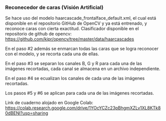 ### Reconecedor de caras (Visión Artificial)

 Se hace uso del modelo haarcascade_frontalface_default.xml, el cual está disponible en el repositorio GitHub de OpenCV y ya está entrenado, y reconoce caras con cierta exactitud.
Clasificador disponible en el repositorio de github de opencv: https://github.com/kipr/opencv/tree/master/data/haarcascades

En el paso #2 además se enmarcan todas las caras que se logra reconocer con el modelo, y se recorta cada una de ellas.

En el paso #3 se separan los canales B, G y R para cada una de las imágenes recortadas, cada canal se almacena en un archivo independiente.

En el paso #4 se ecualizan los canales de cada una de las imágenes recortadas.

Los pasos #5 y #6 se aplican para cada una de las imágenes recortadas.

Link de cuaderno alojado en Google Colab:
https://colab.research.google.com/drive/1YOcYCZc23pBhgmXZLv1XL8KTk80dBENl?usp=sharing
